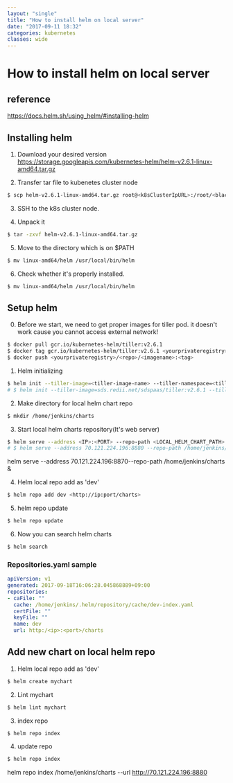 ```yaml
---
layout: "single"
title: "How to install helm on local server"
date: "2017-09-11 18:32"
categories: kubernetes
classes: wide
---
```


# How to install helm on local server

## reference
https://docs.helm.sh/using_helm/#installing-helm

## Installing helm

1. Download your desired version
 https://storage.googleapis.com/kubernetes-helm/helm-v2.6.1-linux-amd64.tar.gz

2. Transfer tar file to kubenetes cluster node
```bash
$ scp helm-v2.6.1-linux-amd64.tar.gz root@<k8sClusterIpURL>:/root/<blackdog>
```
3. SSH to the k8s cluster node.

4. Unpack it
```bash
$ tar -zxvf helm-v2.6.1-linux-amd64.tar.gz
```

5. Move to the directory which is on $PATH
```bash
$ mv linux-amd64/helm /usr/local/bin/helm
```

6. Check whether it's properly installed.
```bash
$ mv linux-amd64/helm /usr/local/bin/helm
```

## Setup helm

0. Before we start, we need to get proper images for tiller pod. it doesn't work cause you cannot access external network!
```bash
$ docker pull gcr.io/kubernetes-helm/tiller:v2.6.1
$ docker tag gcr.io/kubernetes-helm/tiller:v2.6.1 <yourprivateregistry>/<repo>/<imagename>:<tag>
$ docker push <yourprivateregistry>/<repo>/<imagename>:<tag>
```

1. Helm initializing
```bash
$ helm init --tiller-image=<tiller-image-name> --tiller-namespace=<tiller-namespace>
# $ helm init --tiller-image=sds.redii.net/sdspaas/tiller:v2.6.1 --tiller-namespace=jenkins
```

2. Make directory for local helm chart repo
```bash
$ mkdir /home/jenkins/charts
```

3. Start local helm charts repository(It's web server)
```bash
$ helm serve --address <IP>:<PORT> --repo-path <LOCAL_HELM_CHART_PATH> &
# $ helm serve --address 70.121.224.196:8880 --repo-path /home/jenkins/charts &
```

helm serve --address 70.121.224.196:8870--repo-path /home/jenkins/charts &

4. Helm local repo add as 'dev'
```bash
$ helm repo add dev <http://ip:port/charts>
```

5. helm repo update
```bash
$ helm repo update
```

6. Now you can search helm charts
```bash
$ helm search
```

### Repositories.yaml sample
```yaml
apiVersion: v1
generated: 2017-09-18T16:06:28.045868889+09:00
repositories:
- caFile: ""
  cache: /home/jenkins/.helm/repository/cache/dev-index.yaml
  certFile: ""
  keyFile: ""
  name: dev
  url: http:/<ip>:<port>/charts
```

## Add new chart on local helm repo

1. Helm local repo add as 'dev'
```bash
$ helm create mychart
```

2. Lint mychart
```bash
$ helm lint mychart
```

3. index repo
```bash
$ helm repo index
```

4. update repo
```bash
$ helm repo index
```







helm repo index /home/jenkins/charts --url http://70.121.224.196:8880
